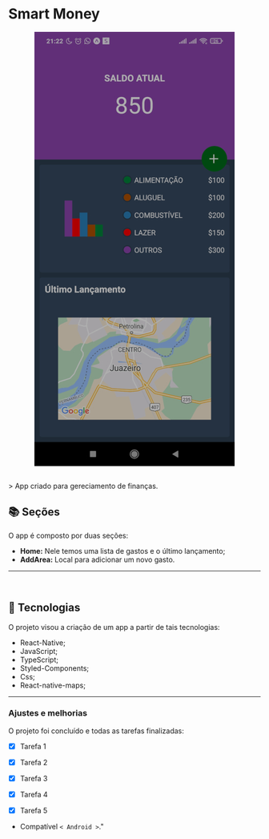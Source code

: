 # Smart Money

<!---Esses são exemplos. Veja https://shields.io para outras pessoas ou para personalizar este conjunto de escudos. Você pode querer incluir dependências, status do projeto e informações de licença aqui--->
  <p align="center">
  <img align="center" src="assets/read-me.jpg" alt="Smart Money">
  <p>

<br>
    > App criado para gereciamento de finanças.


<br>


## 📚 Seções

O app é composto por duas seções:

- **Home:** Nele temos uma lista de gastos e o último lançamento;
- **AddArea:** Local para adicionar um novo gasto.


---
<br>

## 🚀  Tecnologias

O projeto visou a criação de um app a partir de tais tecnologias:

- React-Native;
- JavaScript;
- TypeScript;
- Styled-Components;
- Css;
- React-native-maps;


---

### Ajustes e melhorias

O projeto foi concluído e todas as tarefas finalizadas:

- [x] Tarefa 1
- [x] Tarefa 2
- [x] Tarefa 3
- [x] Tarefa 4
- [x] Tarefa 5


* Compatível `< Android >`."

<br>

